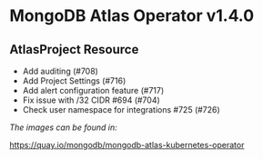 # MongoDB Atlas Operator v1.4.0

## AtlasProject Resource

* Add auditing (#708)
* Add Project Settings (#716)
* Add alert configuration feature (#717)
* Fix issue with /32 CIDR #694 (#704)
* Check user namespace for integrations #725 (#726)

*The images can be found in:*

https://quay.io/mongodb/mongodb-atlas-kubernetes-operator
